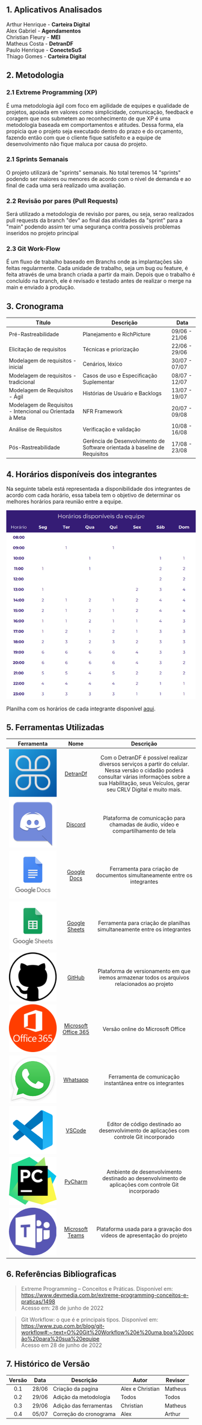## 1. Aplicativos Analisados
Arthur Henrique - <b>Carteira Digital</b><br>
Alex Gabriel - <b>Agendamentos</b><br>
Christian Fleury - <b>MEI</b><br>
Matheus Costa - <b>DetranDF</b><br>
Paulo Henrique - <b>ConecteSuS</b><br>
Thiago Gomes - <b>Carteira Digital</b><br>

## 2. Metodologia

### 2.1 Extreme Programming (XP)
É uma metodologia ágil com foco em agilidade de equipes e qualidade de projetos, apoiada em valores como simplicidade, comunicação, feedback e coragem que nos submetem ao reconhecimento de que XP é uma metodologia baseada em comportamentos e atitudes. Dessa forma, ela propicia que o projeto seja executado dentro do prazo e do orçamento, fazendo então com que o cliente fique satisfeito e a equipe de desenvolvimento não fique maluca por causa do projeto.

### 2.1 Sprints Semanais
O projeto utilizará de "sprints" semanais. No total teremos 14 "sprints" podendo ser maiores ou menores de acordo com o nivel de demanda e ao final de cada uma será realizado uma avaliação.

### 2.2 Revisão por pares (Pull Requests)
Será utilizado a metodologia de revisão por pares, ou seja, serao realizados pull requests da branch "dev" ao final das atividades da "sprint" para a "main" podendo assim ter uma segurança contra possiveis problemas inseridos no projeto principal

### 2.3 Git Work-Flow
É um fluxo de trabalho baseado em Branchs onde as implantações são feitas regularmente. Cada unidade de trabalho, seja um bug ou feature, é feita através de uma branch criada a partir da main. Depois que o trabalho é concluído na branch, ele é revisado e testado antes de realizar o merge na main e enviado à produção.


## 3. Cronograma

| Título                                                    | Descrição                                                                  | Data          |
|-----------------------------------------------------------|----------------------------------------------------------------------------|---------------|
| Pré-Rastreabilidade                                       | Planejamento e RichPicture                                                 | 09/06 - 21/06 | 
| Elicitação de requisitos                                  | Técnicas e priorização                                                     | 22/06 - 29/06 | 
| Modelagem de requisitos - inicial                         | Cenários, léxico                                                           | 30/07 - 07/07 |
| Modelagem de requisitos - tradicional                     | Casos de uso e Especificação Suplementar                                   | 08/07 - 12/07 |
| Modelagem de Requisitos - Ágil                            | Histórias de Usuário e Backlogs                                            | 13/07 - 19/07 | 
| Modelagem de Requisitos - Intencional ou Orientada à Meta | NFR Framework                                                              | 20/07 - 09/08 | 
| Análise de Requisitos                                     | Verificação e validação                                                    | 10/08 - 16/08 | 
| Pós-Rastreabilidade                                       | Gerência de Desenvolvimento de Software orientada à baseline de Requisitos | 17/08 - 23/08 | 

## 4. Horários disponíveis dos integrantes
Na seguinte tabela está representada a disponibilidade dos integrantes de acordo com cada horário, essa tabela tem o objetivo de determinar os melhores horários para reunião entre a equipe.

![horarios_disponiveis](../assets/horarios_disponiveis.png "Horários Disponíves")

Planilha com os horários de cada integrante disponível [aqui](https://docs.google.com/spreadsheets/d/1VcyEOwIERyxX-N2xfmTZ8kjvRGureDUciLQ75cMS0U0/edit#gid=471964901).

## 5. Ferramentas Utilizadas

| Ferramenta | Nome | Descrição |
|:--:|:--:|:--:|
| ![detrandf_logo](../images/detrandf_logo.png) | [DetranDf](https://play.google.com/store/apps/details?id=br.com.mesotec.detrandf&hl=en&gl=US) | Com o DetranDF é possível realizar diversos serviços a partir do celular. Nessa versão o cidadão poderá consultar várias informações sobre a sua Habilitação, seus Veículos, gerar seu CRLV Digital e muito mais. |
| ![Discord_logo](../assets/logos/Discord.png) | [Discord](https://discordapp.com) | Plataforma de comunicação para chamadas de áudio, vídeo e compartilhamento de tela |
| ![Docs_logo](../assets/logos/Docs.png) | [Google Docs](https://docs.google.com) | Ferramenta para criação de documentos simultaneamente entre os integrantes |
| ![Sheets_logo](../assets/logos/Sheets.png) | [Google Sheets](https://www.google.com/sheets/about/) | Ferramenta para criação de planilhas simultaneamente entre os integrantes |
| ![GitHub_logo](../assets/logos/GitHub.png) | [GitHub](https://github.com) | Plataforma de versionamento em que iremos armazenar todos os arquivos relacionados ao projeto |
| ![Office_365_logo](../assets/logos/Office365.png) | [Microsoft Office 365](www.office.com) | Versão online do Microsoft Office |
| ![Whatsapp_logo](../assets/logos/Whatsapp.png) | [Whatsapp](https://web.whatsapp.com/) | Ferramenta de comunicação instantânea entre os integrantes |
| ![VSCode_logo](../assets/logos/VisualStudioCode.png) | [VSCode](https://code.visualstudio.com/) | Editor de código destinado ao desenvolvimento de aplicações com controle Git incorporado |
| ![Pycharm_logo](../assets/logos/Pycharm.png) | [PyCharm](https://www.jetbrains.com/pycharm/) | Ambiente de desenvolvimento destinado ao desenvolvimento de aplicações com controle Git incorporado |
| ![Teams_logo](../assets/logos/Teams.png) | [Microsoft Teams](https://www.microsoft.com/pt-br/microsoft-365/microsoft-teams/free) | Plataforma usada para a gravação dos vídeos de apresentação do projeto |

## 6. Referências Bibliograficas
> Extreme Programming – Conceitos e Práticas. Disponível em: <a href= "https://www.devmedia.com.br/extreme-programming-conceitos-e-praticas/1498">https://www.devmedia.com.br/extreme-programming-conceitos-e-praticas/1498</a><br> Acesso em: 28 de junho de 2022

> Git Workflow: o que é e principais tipos. Disponível em: <a href= "https://www.zup.com.br/blog/git-workflow#:~:text=O%20Git%20Workflow%20é%20uma,boa%20opção%20para%20sua%20equipe">https://www.zup.com.br/blog/git-workflow#:~:text=O%20Git%20Workflow%20é%20uma,boa%20opção%20para%20sua%20equipe</a><br> Acesso em 28 de junho de 2022

## 7. Histórico de Versão

|  Versão   | Data | Descrição            | Autor            | Revisor |
|-----------|------|----------------------|------------------|---------|
|<center>0.1|28/06 |Criação da pagina     | Alex e Christian | Matheus |
|<center>0.2|29/06 |Adição da metodologia | Todos            | Todos   |
|<center>0.3|29/06 |Adição das ferramentas| Christian        | Matheus |
|<center>0.4|05/07 |Correção do cronograma| Alex             | Arthur  |